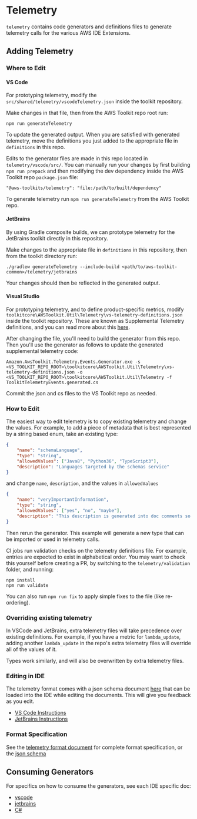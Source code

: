 # Telemetry

`telemetry` contains code generators and definitions files to generate telemetry calls for the various
AWS IDE Extensions.

## Adding Telemetry

### Where to Edit

#### VS Code

For prototyping telemetry, modify the `src/shared/telemetry/vscodeTelemetry.json` inside the toolkit repository.

Make changes in that file, then from the AWS Toolkit repo root run:

`npm run generateTelemetry`

To update the generated output. When you are satisfied with generated telemetry, move
the definitions you just added to the appropriate file in `definitions` in this repo.

Edits to the generator files are made in this repo located in `telemetry/vscode/src/`.
You can manually run your changes by first building `npm run prepack` and then modifying the dev dependency inside the AWS Toolkit repo `package.json` file:

`"@aws-toolkits/telemetry": "file:/path/to/built/dependency"`

To generate telemetry run `npm run generateTelemetry` from the AWS Toolkit repo.

#### JetBrains

By using Gradle composite builds, we can prototype telemetry for the JetBrains toolkit directly in this repository.

Make changes to the appropriate file in `definitions` in this repository, then from the toolkit directory run:

`./gradlew generateTelemetry --include-build <path/to/aws-toolkit-common>/telemetry/jetbrains`

Your changes should then be reflected in the generated output.

#### Visual Studio

For prototyping telemetry, and to define product-specific metrics, modify `toolkitcore\AWSToolkit.Util\Telemetry\vs-telemetry-definitions.json` inside the toolkit repository. These are known as Supplemental Telemetry definitions, and you can read more about this [here](csharp/README.md).

After changing the file, you'll need to build the generator from this repo. Then you'll use the generator as follows to update the generated supplemental telemetry code:

```
Amazon.AwsToolkit.Telemetry.Events.Generator.exe -s <VS_TOOLKIT_REPO_ROOT>\toolkitcore\AWSToolkit.Util\Telemetry\vs-telemetry-definitions.json -o <VS_TOOLKIT_REPO_ROOT>\toolkitcore\AWSToolkit.Util\Telemetry -f ToolkitTelemetryEvents.generated.cs
```

Commit the json and cs files to the VS Toolkit repo as needed.

### How to Edit

The easiest way to edit telemetry is to copy existing telemetry and change the values. For example,
to add a piece of metadata that is best represented by a string based enum, take an existing type:

```json
{
    "name": "schemaLanguage",
    "type": "string",
    "allowedValues": ["Java8", "Python36", "TypeScript3"],
    "description": "Languages targeted by the schemas service"
}
```

and change `name`, `description`, and the values in `allowedValues`

```json
{
    "name": "veryImportantInformation",
    "type": "string",
    "allowedValues": ["yes", "no", "maybe"],
    "description": "This description is generated into doc comments so make it count"
}
```

Then rerun the generator. This example will generate a new type that can be imported or used in telemetry calls.

CI jobs run validation checks on the telemetry definitions file. For example, entries are expected to exist in alphabetical order. You may want to check this yourself before creating a PR, by switching to the `telemetry/validation` folder, and running:

```
npm install
npm run validate
```

You can also run `npm run fix` to apply simple fixes to the file (like re-ordering).

### Overriding existing telemetry

In VSCode and JetBrains, extra telemetry files will take precedence over existing definitions. For example, if you have a metric for `lambda_update`, adding another `lambda_update` in the repo's extra telemetry files will override all of the values of it.

Types work similarly, and will also be overwritten by extra telemetry files.

### Editing in IDE

The telemetry format comes with a json schema document [here](telemetrySchema.json) that can be loaded
into the IDE while editing the documents. This will give you feedback as you edit.

-   [VS Code Instructions](https://code.visualstudio.com/docs/languages/json#_mapping-to-a-schema-in-the-workspace)
-   [JetBrains Instructions](https://www.jetbrains.com/help/idea/json.html#ws_json_schema_add_custom)

### Format Specification

See the [telemetry format document](telemetryformat.md) for complete format specification, or the
[json schema](telemetrySchema.json)

## Consuming Generators

For specifics on how to consume the generators, see each IDE specific doc:

-   [vscode](vscode/README.md)
-   [jetbrains](jetbrains/README.md)
-   [C#](csharp/README.md)
